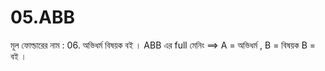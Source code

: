# 05.ABB
মূল ফোল্ডারের নাম :  06. অভিধর্ম বিষয়ক বই । ABB এর full মেনিং ==> A = অভিধর্ম , B = বিষয়ক B = বই ।
